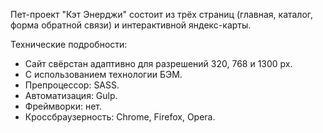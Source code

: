 Пет-проект "Кэт Энерджи" состоит из трёх страниц (главная, каталог, форма обратной связи) и интерактивной яндекс-карты.

Технические подробности:

- Сайт свёрстан адаптивно для разрешений 320, 768 и 1300 px.
- С использованием технологии БЭМ.
- Препроцессор: SASS.
- Автоматизация: Gulp.
- Фреймворки: нет.
- Кроссбраузерность: Chrome, Firefox, Opera.
